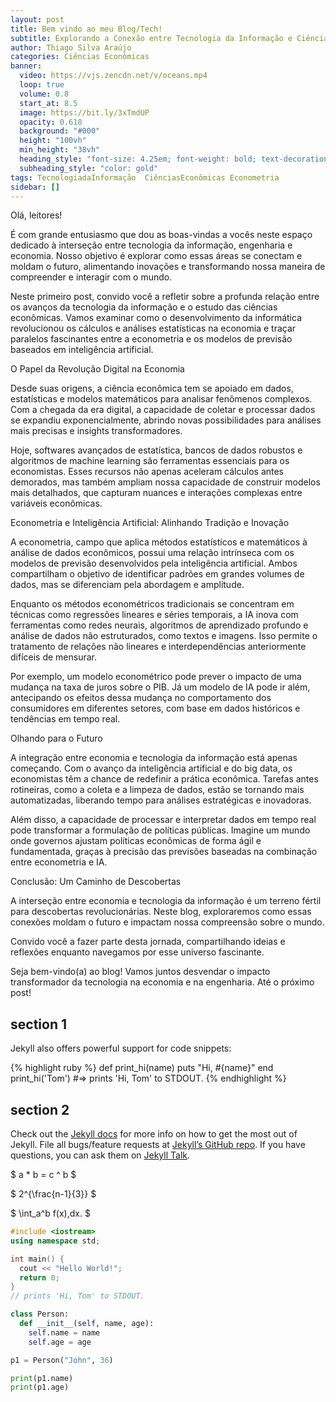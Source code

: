 ```yaml
---
layout: post
title: Bem vindo ao meu Blog/Tech!
subtitle: Explorando a Conexão entre Tecnologia da Informação e Ciências Econômicas.
author: Thiago Silva Araújo
categories: Ciências Econômicas
banner:
  video: https://vjs.zencdn.net/v/oceans.mp4
  loop: true
  volume: 0.8
  start_at: 8.5
  image: https://bit.ly/3xTmdUP
  opacity: 0.618
  background: "#000"
  height: "100vh"
  min_height: "38vh"
  heading_style: "font-size: 4.25em; font-weight: bold; text-decoration: underline"
  subheading_style: "color: gold"
tags: TecnologiadaInformação  CiênciasEconômicas Econometria
sidebar: []
---
```


Olá, leitores!

É com grande entusiasmo que dou as boas-vindas a vocês neste espaço dedicado à interseção entre tecnologia da informação, engenharia e economia. Nosso objetivo é explorar como essas áreas se conectam e moldam o futuro, alimentando inovações e transformando nossa maneira de compreender e interagir com o mundo.

Neste primeiro post, convido você a refletir sobre a profunda relação entre os avanços da tecnologia da informação e o estudo das ciências econômicas. Vamos examinar como o desenvolvimento da informática revolucionou os cálculos e análises estatísticas na economia e traçar paralelos fascinantes entre a econometria e os modelos de previsão baseados em inteligência artificial.

O Papel da Revolução Digital na Economia

Desde suas origens, a ciência econômica tem se apoiado em dados, estatísticas e modelos matemáticos para analisar fenômenos complexos. Com a chegada da era digital, a capacidade de coletar e processar dados se expandiu exponencialmente, abrindo novas possibilidades para análises mais precisas e insights transformadores.

Hoje, softwares avançados de estatística, bancos de dados robustos e algoritmos de machine learning são ferramentas essenciais para os economistas. Esses recursos não apenas aceleram cálculos antes demorados, mas também ampliam nossa capacidade de construir modelos mais detalhados, que capturam nuances e interações complexas entre variáveis econômicas.

Econometria e Inteligência Artificial: Alinhando Tradição e Inovação

A econometria, campo que aplica métodos estatísticos e matemáticos à análise de dados econômicos, possui uma relação intrínseca com os modelos de previsão desenvolvidos pela inteligência artificial. Ambos compartilham o objetivo de identificar padrões em grandes volumes de dados, mas se diferenciam pela abordagem e amplitude.

Enquanto os métodos econométricos tradicionais se concentram em técnicas como regressões lineares e séries temporais, a IA inova com ferramentas como redes neurais, algoritmos de aprendizado profundo e análise de dados não estruturados, como textos e imagens. Isso permite o tratamento de relações não lineares e interdependências anteriormente difíceis de mensurar.

Por exemplo, um modelo econométrico pode prever o impacto de uma mudança na taxa de juros sobre o PIB. Já um modelo de IA pode ir além, antecipando os efeitos dessa mudança no comportamento dos consumidores em diferentes setores, com base em dados históricos e tendências em tempo real.

Olhando para o Futuro

A integração entre economia e tecnologia da informação está apenas começando. Com o avanço da inteligência artificial e do big data, os economistas têm a chance de redefinir a prática econômica. Tarefas antes rotineiras, como a coleta e a limpeza de dados, estão se tornando mais automatizadas, liberando tempo para análises estratégicas e inovadoras.

Além disso, a capacidade de processar e interpretar dados em tempo real pode transformar a formulação de políticas públicas. Imagine um mundo onde governos ajustam políticas econômicas de forma ágil e fundamentada, graças à precisão das previsões baseadas na combinação entre econometria e IA.

Conclusão: Um Caminho de Descobertas

A interseção entre economia e tecnologia da informação é um terreno fértil para descobertas revolucionárias. Neste blog, exploraremos como essas conexões moldam o futuro e impactam nossa compreensão sobre o mundo.

Convido você a fazer parte desta jornada, compartilhando ideias e reflexões enquanto navegamos por esse universo fascinante.

Seja bem-vindo(a) ao blog! Vamos juntos desvendar o impacto transformador da tecnologia na economia e na engenharia. 
Até o próximo post!
## section 1

Jekyll also offers powerful support for code snippets:

{% highlight ruby %}
def print_hi(name)
puts "Hi, #{name}"
end
print_hi('Tom')
#=> prints 'Hi, Tom' to STDOUT.
{% endhighlight %}

## section 2

Check out the [Jekyll docs][jekyll-docs] for more info on how to get the most out of Jekyll. File all bugs/feature requests at [Jekyll’s GitHub repo][jekyll-gh]. If you have questions, you can ask them on [Jekyll Talk][jekyll-talk].

[jekyll-docs]: https://jekyllrb.com/docs/home
[jekyll-gh]: https://github.com/jekyll/jekyll
[jekyll-talk]: https://talk.jekyllrb.com/

$ a \* b = c ^ b $

$ 2^{\frac{n-1}{3}} $

$ \int_a^b f(x)\,dx. $

```cpp
#include <iostream>
using namespace std;

int main() {
  cout << "Hello World!";
  return 0;
}
// prints 'Hi, Tom' to STDOUT.
```

```python
class Person:
  def __init__(self, name, age):
    self.name = name
    self.age = age

p1 = Person("John", 36)

print(p1.name)
print(p1.age)
```

